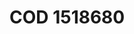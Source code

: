 <a name="material" />

# COD 1518680
<script type="application/ld+json">
  {
    "@context": "https://schema.org/",
    "@type": "ChemicalSubstance",
    "http://purl.org/dc/terms/conformsTo":
      {
        "@type": "CreativeWork",
        "@id": "https://bioschemas.org/profiles/ChemicalSubstance/0.4-RELEASE/"
      },
    "@id": "https://egonw.github.io/nanowiki/nanowiki440.html#material",
    "name": "COD 1518680",
    "sameAs": "http://127.0.0.1/mediawiki/index.php/Special:URIResolver/COD_1518680"
  }
</script>


